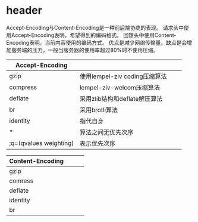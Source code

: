 # header

Accept-Encoding与Content-Encoding是一种前后端协商的表现。
请求头中使用Accept-Encoding表明，希望得到的编码格式。
回馈头中使用Content-Encoding表明，当前内容使用的编码方式。
优点是减少网络传输量。缺点是会增加服务端的压力，一般当服务器的使用率超过80%时不使用压缩。

|Accept-Encoding||||
|-|-|-|-|
|gzip|使用lempel-ziv coding压缩算法|||
|compress|lempel-ziv-welcom压缩算法|||
|deflate|采用zlib结构和deflate解压算法|||
|br|采用brotli算法|||
|identity|指代自身|||
|*|算法之间无优先次序|||
|;q=(qvalues weighting)|表示优先次序|||

|Content-Encoding||||
|-|-|-|-|
|gzip||||
|comress||||
|deflate||||
|identity||||
|br||||

